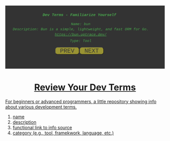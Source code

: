 
<p align="center">
  <img src="screenshots/devTerms_screenshot01.png" width="800" title="devTerms_screenshot01">
<a href="screenshots/devTerms_screenshot01.png">
</p>

<h1 align="center">Review Your Dev Terms</h1> 

For beginners or advanced programmers, a little repository showing info about various development terms.
<ol>
  <li>name</li>
  <li>description</li>
  <li>functional link to info source</li>
  <li>category (e.g., tool, framekwork, language, etc.)</li> 
</ol>

